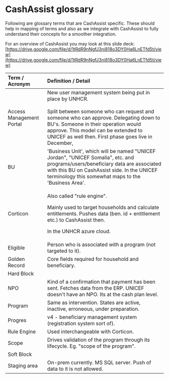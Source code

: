 # CashAssist glossary

Following are glossary terms that are CashAssist specific. These should help in mapping of terms and also as we integrate with CashAssist to fully understand their concepts for a smoother integration.

For an overview of CashAssist you may look at this slide deck: [https://drive.google.com/file/d/1tRdR9nNgfJ3ni818o3DY0Ha6LnETfd5t/view](https://drive.google.com/file/d/1tRdR9nNgfJ3ni818o3DY0Ha6LnETfd5t/view)

<table>
  <thead>
    <tr>
      <th style="text-align:left">Term / Acronym</th>
      <th style="text-align:left">Definition / Detail</th>
    </tr>
  </thead>
  <tbody>
    <tr>
      <td style="text-align:left">Access Management Portal</td>
      <td style="text-align:left">New user management system being put in place by UNHCR.
        <br />
        <br />Split between someone who can request and someone who can approve. Delegating
        down to BU&apos;s. Someone in their operation would approve. This model
        can be extended to UNICEF as well then. First phase goes live in December,</td>
    </tr>
    <tr>
      <td style="text-align:left">BU</td>
      <td style="text-align:left">&apos;Business Unit&apos;, which will be named &quot;UNICEF Jordan&quot;,
        &quot;UNICEF Somalia&quot;, etc. and programs/users/beneficiary data are
        associated with this BU on CashAssist side. In the UNICEF terminology this
        somewhat maps to the &apos;Business Area&apos;.</td>
    </tr>
    <tr>
      <td style="text-align:left">Corticon</td>
      <td style="text-align:left">
        <p>Also called &quot;rule engine&quot;.
          <br />
        </p>
        <p>Mainly used to target households and calculate entitlements. Pushes data
          (ben. id + entitlement etc.) to CashAssist then.</p>
        <p></p>
        <p>In the UNHCR azure cloud.</p>
      </td>
    </tr>
    <tr>
      <td style="text-align:left">Eligible</td>
      <td style="text-align:left">Person who is associated with a program (not targeted to it).</td>
    </tr>
    <tr>
      <td style="text-align:left">Golden Record</td>
      <td style="text-align:left">Core fields required for household and beneficiary.</td>
    </tr>
    <tr>
      <td style="text-align:left">Hard Block</td>
      <td style="text-align:left"></td>
    </tr>
    <tr>
      <td style="text-align:left">NPO</td>
      <td style="text-align:left">Kind of a confirmation that payment has been sent. Fetches data from the
        ERP. UNICEF doesn&apos;t have an NPO. Its at the cash plan level.</td>
    </tr>
    <tr>
      <td style="text-align:left">Program</td>
      <td style="text-align:left">Same as intervention. States are active, inactive, erroneous, under preparation.</td>
    </tr>
    <tr>
      <td style="text-align:left">Progres</td>
      <td style="text-align:left">v4 - beneficiary management system (registration system sort of).</td>
    </tr>
    <tr>
      <td style="text-align:left">Rule Engine</td>
      <td style="text-align:left">Used interchangeable with Corticon.</td>
    </tr>
    <tr>
      <td style="text-align:left">Scope</td>
      <td style="text-align:left">Drives validation of the program through its lifecycle. Eg. &quot;scope
        of the program&quot;.</td>
    </tr>
    <tr>
      <td style="text-align:left">Soft Block</td>
      <td style="text-align:left"></td>
    </tr>
    <tr>
      <td style="text-align:left">Staging area</td>
      <td style="text-align:left">On-prem currently. MS SQL server. Push of data to it is not allowed.</td>
    </tr>
  </tbody>
</table>

